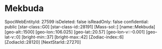﻿---
location: [20.57,106.025,1500]
type: Station
tags:
- astro/Star

---

# Mekbuda

SpocWebEntityId: 27599
isDeleted: false
isReadOnly: false
confidential: public
[star-class::G0]
[star-class-id::28191]
[Mass-sol::]
[name::Mekbuda]
[geo-alt::1500]
[geo-lon::106.025]
[geo-lat::20.57]
[geo-lon-v::-0.001]
[geo-lat-v::0]
[bright-min::37]
[bright-max::42]
[Zodiac-index::6]
[ZodiacId::28120]
[NextStarId::27270]

